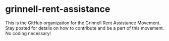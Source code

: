 # grinnell-rent-assistance

This is the GitHub organization for the Grinnell Rent Assistance Movement. Stay posted for details on how to contribute and be a part of this movement. No coding necessary!
